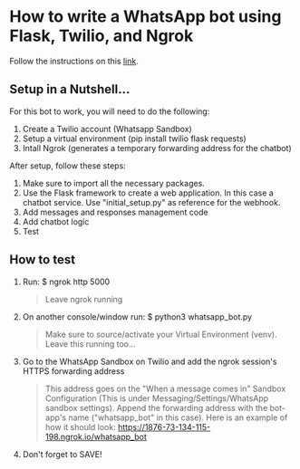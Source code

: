 # How to write a WhatsApp bot using Flask, Twilio, and Ngrok

Follow the instructions on this [link](https://www.twilio.com/blog/build-a-whatsapp-chatbot-with-python-flask-and-twilio).

## Setup in a Nutshell...
For this bot to work, you will need to do the following:
1. Create a Twilio account (Whatsapp Sandbox)
2. Setup a virtual environment (pip install twilio flask requests)
3. Intall Ngrok (generates a temporary forwarding address for the chatbot)

After setup, follow these steps:
1. Make sure to import all the necessary packages.
2. Use the Flask framework to create a web application. In this case a chatbot service. Use "initial_setup.py" as reference for the webhook.
3. Add messages and responses management code
4. Add chatbot logic
5. Test

## How to test
1. Run: $ ngrok http 5000
	> Leave ngrok running
2. On another console/window run: $ python3 whatsapp_bot.py
	> Make sure to source/activate your Virtual Environment (venv). Leave this running too...
3. Go to the WhatsApp Sandbox on Twilio and add the ngrok session's HTTPS forwarding address
	> This address goes on the "When a message comes in" Sandbox Configuration (This is under Messaging/Settings/WhatsApp sandbox settings). Append the forwarding address with the bot-app's name ("whatsapp_bot" in this case). Here is an example of how it should look: https://1876-73-134-115-198.ngrok.io/whatsapp_bot
4. Don't forget to SAVE!
